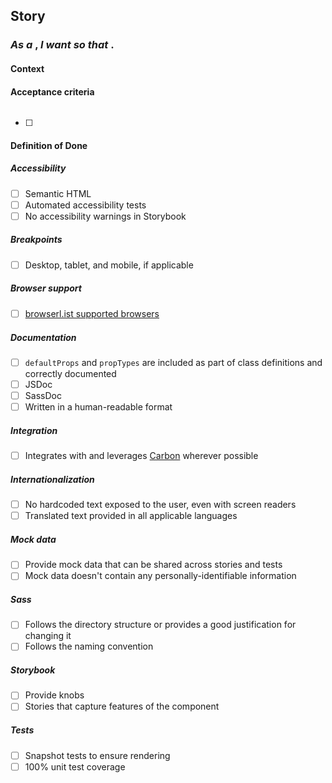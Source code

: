 ## Story

### _As a_ <!--  persona -->, _I want_ <!-- need --> _so that_ <!-- rationale -->.

#### Context

<!-- Long description -->

#### Acceptance criteria

![<!-- Screenshot (if applicable) -->](<!-- Screenshot URL -->)

- [ ] <!-- List of acceptance criteria outlined from the persona's perspective -->

#### Definition of Done

##### Accessibility

- [ ] Semantic HTML
- [ ] Automated accessibility tests
- [ ] No accessibility warnings in Storybook

##### Breakpoints

- [ ] Desktop, tablet, and mobile, if applicable

##### Browser support

- [ ] [browserl.ist supported browsers](http://browserl.ist/?q=%3E+1%25%2C+not+IE+11)

##### Documentation

- [ ] `defaultProps` and `propTypes` are included as part of class definitions and correctly documented
- [ ] JSDoc
- [ ] SassDoc
- [ ] Written in a human-readable format

##### Integration

- [ ] Integrates with and leverages [Carbon](https://github.com/carbon-design-system/carbon) wherever possible

##### Internationalization

- [ ] No hardcoded text exposed to the user, even with screen readers
- [ ] Translated text provided in all applicable languages

##### Mock data

- [ ] Provide mock data that can be shared across stories and tests
- [ ] Mock data doesn't contain any personally-identifiable information

##### Sass

- [ ] Follows the directory structure or provides a good justification for changing it
- [ ] Follows the naming convention

##### Storybook

- [ ] Provide knobs
- [ ] Stories that capture features of the component

##### Tests

- [ ] Snapshot tests to ensure rendering
- [ ] 100% unit test coverage
